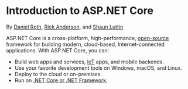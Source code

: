 # Introduction to ASP.NET Core

By [Daniel Roth](https://github.com/danroth27), [Rick Anderson](https://twitter.com/RickAndMSFT), and [Shaun Luttin](https://twitter.com/dicshaunary)

ASP.NET Core is a cross-platform, high-performance, [open-source](https://github.com/aspnet/home) framework for building modern, cloud-based, Internet-connected applications. With ASP.NET Core, you can:

* Build web apps and services, [IoT](https://www.microsoft.com/internet-of-things/) apps, and mobile backends.
* Use your favorite development tools on Windows, macOS, and Linux.
* Deploy to the cloud or on-premises.
* Run on [.NET Core or .NET Framework](https://docs.microsoft.com/dotnet/articles/standard/choosing-core-framework-server).

